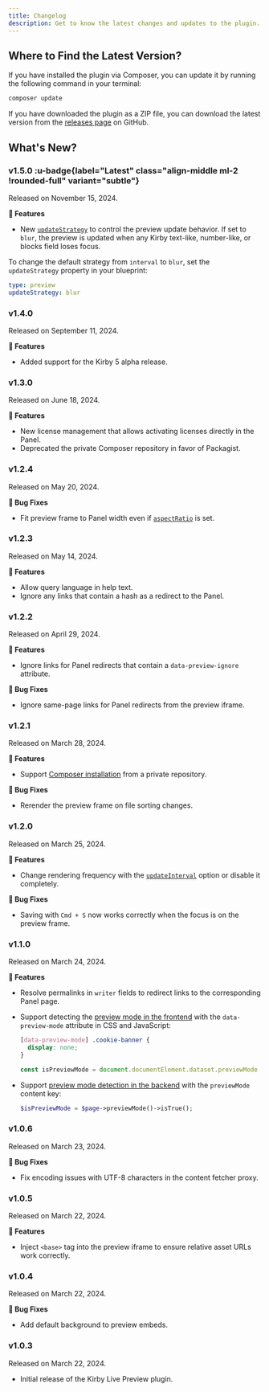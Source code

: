 ```yaml
---
title: Changelog
description: Get to know the latest changes and updates to the plugin.
---
```


## Where to Find the Latest Version?

If you have installed the plugin via Composer, you can update it by running the following command in your terminal:

```bash
composer update
```

If you have downloaded the plugin as a ZIP file, you can download the latest version from the [releases page](https://github.com/kirby-tools/kirby-live-preview/releases) on GitHub.

## What's New?

### v1.5.0 :u-badge{label="Latest" class="align-middle ml-2 !rounded-full" variant="subtle"}

Released on November 15, 2024.

**🚀 Features**

- New [`updateStrategy`](/docs/live-preview/configuration#updatestrategy) to control the preview update behavior. If set to `blur`, the preview is updated when any Kirby text-like, number-like, or blocks field loses focus.

To change the default strategy from `interval` to `blur`, set the `updateStrategy` property in your blueprint:

```yaml [sections/live-preview.yml]
type: preview
updateStrategy: blur
```

### v1.4.0

Released on September 11, 2024.

**🚀 Features**

- Added support for the Kirby 5 alpha release.

### v1.3.0

Released on June 18, 2024.

**🚀 Features**

- New license management that allows activating licenses directly in the Panel.
- Deprecated the private Composer repository in favor of Packagist.

### v1.2.4

Released on May 20, 2024.

**🐞 Bug Fixes**

- Fit preview frame to Panel width even if [`aspectRatio`](/docs/live-preview/configuration#aspectratio) is set.

### v1.2.3

Released on May 14, 2024.

**🚀 Features**

- Allow query language in help text.
- Ignore any links that contain a hash as a redirect to the Panel.

### v1.2.2

Released on April 29, 2024.

**🚀 Features**

- Ignore links for Panel redirects that contain a `data-preview-ignore` attribute.

**🐞 Bug Fixes**

- Ignore same-page links for Panel redirects from the preview iframe.

### v1.2.1

Released on March 28, 2024.

**🚀 Features**

- Support [Composer installation](/docs/live-preview#composer) from a private repository.

**🐞 Bug Fixes**

- Rerender the preview frame on file sorting changes.

### v1.2.0

Released on March 25, 2024.

**🚀 Features**

- Change rendering frequency with the [`updateInterval`](/docs/live-preview/configuration#updateinterval) option or disable it completely.

**🐞 Bug Fixes**

- Saving with `Cmd + S` now works correctly when the focus is on the preview frame.

### v1.1.0

Released on March 24, 2024.

**🚀 Features**

- Resolve permalinks in `writer` fields to redirect links to the corresponding Panel page.
- Support detecting the [preview mode in the frontend](/docs/live-preview/preview-mode#frontend) with the `data-preview-mode` attribute in CSS and JavaScript:

  ```css [assets/css/main.css]
  [data-preview-mode] .cookie-banner {
    display: none;
  }
  ```

  ```js [assets/js/main.js]
  const isPreviewMode = document.documentElement.dataset.previewMode === "true";
  ```

- Support [preview mode detection in the backend](/docs/live-preview/preview-mode#backend) with the `previewMode` content key:

  ```php [site/snippets/footer.php]
  $isPreviewMode = $page->previewMode()->isTrue();
  ```

### v1.0.6

Released on March 23, 2024.

**🐞 Bug Fixes**

- Fix encoding issues with UTF-8 characters in the content fetcher proxy.

### v1.0.5

Released on March 22, 2024.

**🚀 Features**

- Inject `<base>` tag into the preview iframe to ensure relative asset URLs work correctly.

### v1.0.4

Released on March 22, 2024.

**🐞 Bug Fixes**

- Add default background to preview embeds.

### v1.0.3

Released on March 22, 2024.

- Initial release of the Kirby Live Preview plugin.
